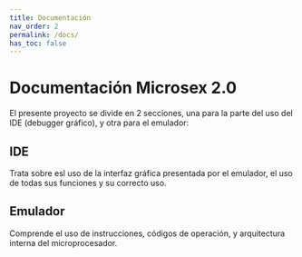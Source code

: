 ```yaml
---
title: Documentación
nav_order: 2
permalink: /docs/
has_toc: false
---
```


# Documentación Microsex 2.0

El presente proyecto se divide en 2 secciones, una para la parte del uso del IDE (debugger gráfico), y otra para el emulador:

## IDE

Trata sobre esl uso de la interfaz gráfica presentada por el emulador, el uso de todas sus funciones y su correcto uso.

## Emulador

Comprende el uso de instrucciones, códigos de operación, y arquitectura interna del microprocesador.
